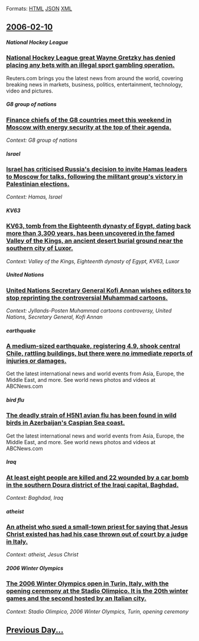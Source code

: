 
Formats: [HTML](2006/02/10/index.html)  [JSON](2006/02/10/index.json)  [XML](2006/02/10/index.xml)  

## [2006-02-10](/news/2006/02/10/index.md)

##### National Hockey League
### [ National Hockey League great Wayne Gretzky has denied placing any bets with an illegal sport gambling operation. ](/news/2006/02/10/national-hockey-league-great-wayne-gretzky-has-denied-placing-any-bets-with-an-illegal-sport-gambling-operation.md)
Reuters.com brings you the latest news from around the world, covering breaking news in markets, business, politics, entertainment, technology, video and pictures.

##### G8 group of nations
### [ Finance chiefs of the G8 countries meet this weekend in Moscow with energy security at the top of their agenda. ](/news/2006/02/10/finance-chiefs-of-the-g8-countries-meet-this-weekend-in-moscow-with-energy-security-at-the-top-of-their-agenda.md)
_Context: G8 group of nations_

##### Israel
### [ Israel has criticised Russia's decision to invite Hamas leaders to Moscow for talks, following the militant group's victory in Palestinian elections. ](/news/2006/02/10/israel-has-criticised-russia-s-decision-to-invite-hamas-leaders-to-moscow-for-talks-following-the-militant-group-s-victory-in-palestinian.md)
_Context: Hamas, Israel_

##### KV63
### [ KV63, tomb from the Eighteenth dynasty of Egypt, dating back more than 3,300 years, has been uncovered in the famed Valley of the Kings, an ancient desert burial ground near the southern city of Luxor. ](/news/2006/02/10/kv63-tomb-from-the-eighteenth-dynasty-of-egypt-dating-back-more-than-3-300-years-has-been-uncovered-in-the-famed-valley-of-the-kings-an.md)
_Context: Valley of the Kings, Eighteenth dynasty of Egypt, KV63, Luxor_

##### United Nations
### [ United Nations Secretary General Kofi Annan wishes editors to stop reprinting the controversial Muhammad cartoons. ](/news/2006/02/10/united-nations-secretary-general-kofi-annan-wishes-editors-to-stop-reprinting-the-controversial-muhammad-cartoons.md)
_Context: Jyllands-Posten Muhammad cartoons controversy, United Nations, Secretary General, Kofi Annan_

##### earthquake
### [ A medium-sized earthquake, registering 4.9, shook central Chile, rattling buildings, but there were no immediate reports of injuries or damages. ](/news/2006/02/10/a-medium-sized-earthquake-registering-4-9-shook-central-chile-rattling-buildings-but-there-were-no-immediate-reports-of-injuries-or-dam.md)
Get the latest international news and world events from Asia, Europe, the Middle East, and more. See world news photos and videos at ABCNews.com

##### bird flu
### [ The deadly strain of H5N1 avian flu has been found in wild birds in Azerbaijan's Caspian Sea coast. ](/news/2006/02/10/the-deadly-strain-of-h5n1-avian-flu-has-been-found-in-wild-birds-in-azerbaijan-s-caspian-sea-coast.md)
Get the latest international news and world events from Asia, Europe, the Middle East, and more. See world news photos and videos at ABCNews.com

##### Iraq
### [ At least eight people are killed and 22 wounded by a car bomb in the southern Doura district of the Iraqi capital, Baghdad. ](/news/2006/02/10/at-least-eight-people-are-killed-and-22-wounded-by-a-car-bomb-in-the-southern-doura-district-of-the-iraqi-capital-baghdad.md)
_Context: Baghdad, Iraq_

##### atheist
### [ An atheist who sued a small-town priest for saying that Jesus Christ existed has had his case thrown out of court by a judge in Italy. ](/news/2006/02/10/an-atheist-who-sued-a-small-town-priest-for-saying-that-jesus-christ-existed-has-had-his-case-thrown-out-of-court-by-a-judge-in-italy.md)
_Context: atheist, Jesus Christ_

##### 2006 Winter Olympics
### [ The 2006 Winter Olympics open in Turin, Italy, with the opening ceremony at the Stadio Olimpico. It is the 20th winter games and the second hosted by an Italian city. ](/news/2006/02/10/the-2006-winter-olympics-open-in-turin-italy-with-the-opening-ceremony-at-the-stadio-olimpico-it-is-the-20th-winter-games-and-the-second.md)
_Context: Stadio Olimpico, 2006 Winter Olympics, Turin, opening ceremony_

## [Previous Day...](/news/2006/02/9/index.md)

